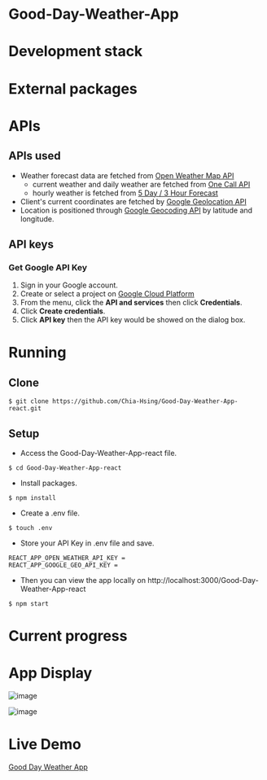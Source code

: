 # Good-Day-Weather-App

# Development stack

# External packages

# APIs

## APIs used
  - Weather forecast data are fetched from [Open Weather Map API](https://openweathermap.org/api)
    - current weather and daily weather are fetched from [One Call API](https://openweathermap.org/api/one-call-api)
    - hourly weather is fetched from [5 Day / 3 Hour Forecast](https://openweathermap.org/forecast5)
  - Client's current coordinates are fetched by [Google Geolocation API](https://developers.google.com/maps/documentation/geolocation/overview)
  - Location is positioned through [Google Geocoding API](https://developers.google.com/maps/documentation/geocoding/overview) by latitude and longitude.
## API keys
  ### Get Google API Key
  1. Sign in your Google account.
  2. Create or select a project on [Google Cloud Platform](https://console.developers.google.com/)
  3. From the menu, click the __API and services__ then click __Credentials__.
  4. Click __Create credentials__.
  5. Click __API key__ then the API key would be showed on the dialog box.

# Running
  ## Clone
  ```
  $ git clone https://github.com/Chia-Hsing/Good-Day-Weather-App-react.git
  ```
  
  ## Setup
  - Access the Good-Day-Weather-App-react file.
  ```
  $ cd Good-Day-Weather-App-react
  ```
  - Install packages.
  ```
  $ npm install
  ```
  - Create a .env file.
  ```
  $ touch .env
  ```
  - Store your API Key in .env file and save.
  ```
  REACT_APP_OPEN_WEATHER_API_KEY = 
  REACT_APP_GOOGLE_GEO_API_KEY = 
  ```
  - Then you can view the app locally on http://localhost:3000/Good-Day-Weather-App-react
  ```
  $ npm start
  ```

# Current progress

# App Display

![image](https://github.com/Chia-Hsing/Good-Day-Weather-App-react/blob/master/src/img/1.png)

![image](https://github.com/Chia-Hsing/Good-Day-Weather-App-react/blob/master/src/img/2.png)

# Live Demo

[Good Day Weather App](https://chia-hsing.github.io/Good-Day-Weather-App-react/)
